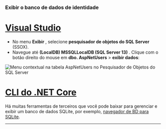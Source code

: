 ### <a name="view-the-identity-database"></a>Exibir o banco de dados de identidade

# <a name="visual-studio"></a>[Visual Studio](#tab/visual-studio) 

* No menu **Exibir** , selecione **pesquisador de objetos do SQL Server** (SSOX).
* Navegue até **(LocalDB) MSSQLLocalDB (SQL Server 13)** . Clique com o botão direito do mouse em **dbo. AspNetUsers** > **exibir dados**:

![Menu contextual na tabela AspNetUsers no Pesquisador de Objetos do SQL Server](~/security/authentication/accconfirm/_static/ssox.png)

# <a name="net-core-cli"></a>[CLI do .NET Core](#tab/netcore-cli)

Há muitas ferramentas de terceiros que você pode baixar para gerenciar e exibir um banco de dados SQLite, por exemplo, [navegador de BD para SQLite](https://sqlitebrowser.org/).

---
